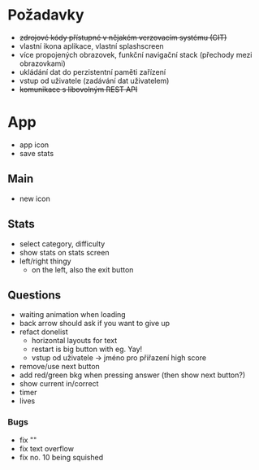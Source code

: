 # Požadavky
* ~~zdrojové kódy přístupné v nějakém verzovacím systému (GIT)~~
* vlastní ikona aplikace, vlastní splashscreen
* více propojených obrazovek, funkční navigační stack (přechody mezi obrazovkami)
* ukládání dat do perzistentní paměti zařízení
* vstup od uživatele (zadávání dat uživatelem)
* ~~komunikace s libovolným REST API~~


# App
* app icon
* save stats

## Main
* new icon

## Stats
* select category, difficulty
* show stats on stats screen
* left/right thingy
  * on the left, also the exit button 

## Questions
* waiting animation when loading
* back arrow should ask if you want to give up
* refact donelist
  * horizontal layouts for text
  * restart is big button with eg. Yay!
  * vstup od uživatele -> jméno pro přiřazení high score
* remove/use next button
* add red/green bkg when pressing answer (then show next button?)
* show current in/correct
* timer
* lives

### Bugs
* fix ""
* fix text overflow
* fix no. 10 being squished
